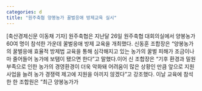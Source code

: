 ```yaml
---
categories: d
title: "원주축협 양봉농가 꿀벌응애 방제교육 실시"
---
```

[축산경제신문 이동채 기자] 원주축협은 지난달 26일 원주축협 대회의실에서 양봉농가 60여 명이 참석한 가운데 꿀벌응애 방제 교육을 개최했다. 신동훈 조합장은 “양봉농가의 꿀벌응애 효율적 방제법 교육을 통해 심각해지고 있는 농가의 꿀벌 피해가 조금이나마 줄어들어 농가에 보탬이 됐으면 한다”고 말했다.이어 신 조합장은 “기후 환경과 밀원 부족으로 인한 농가의 경영환경이 더욱 악화돼 어려움이 많은 상황인 만큼 앞으로 지원사업을 늘려 농가 경쟁력 제고에 지원을 아끼지 않겠다”고 강조했다. 이날 교육에 참석한 한 조합원은 “최근 양봉농가가